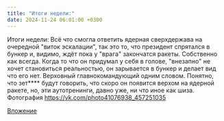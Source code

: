 ```yaml
---
title: "Итоги недели:"
date: 2024-11-24 06:01:00 +0300
---
```


Итоги недели:
Всё что смогла ответить ядерная сверхдержава на очередной "виток эскалации", так это то, что президент спрятался в бункер и, видимо, ждёт пока у "врага" закончатся ракеты.
Собственно как всегда. Когда то что он придумал у себя в голове, "внезапно" не хочет становиться реальностью, он зарывается в бункер и делает вид что его нет.
Верховный главнокомандующий одним словом.
Понятно, что зет**** будут говорить, что скоро он появится верхом на ядерной ракете, но, эти аутотренинги, давно уже, ни что иное как шиза.
Фотография
https://vk.com/photo41076938_457251035

[Вложение](https://vk.com/photo41076938_457251035)
